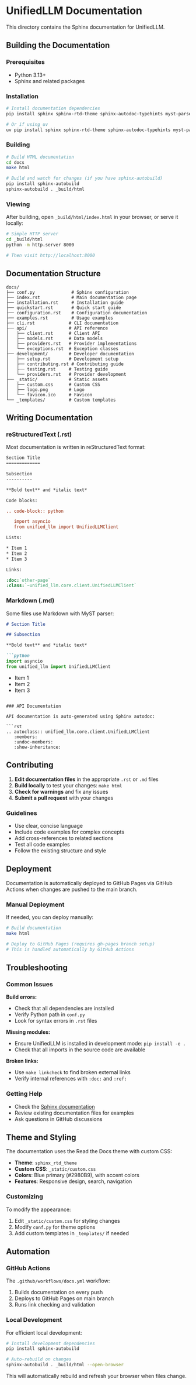 # UnifiedLLM Documentation

This directory contains the Sphinx documentation for UnifiedLLM.

## Building the Documentation

### Prerequisites

- Python 3.13+
- Sphinx and related packages

### Installation

```bash
# Install documentation dependencies
pip install sphinx sphinx-rtd-theme sphinx-autodoc-typehints myst-parser

# Or if using uv
uv pip install sphinx sphinx-rtd-theme sphinx-autodoc-typehints myst-parser
```

### Building

```bash
# Build HTML documentation
cd docs
make html

# Build and watch for changes (if you have sphinx-autobuild)
pip install sphinx-autobuild
sphinx-autobuild . _build/html
```

### Viewing

After building, open `_build/html/index.html` in your browser, or serve it locally:

```bash
# Simple HTTP server
cd _build/html
python -m http.server 8000

# Then visit http://localhost:8000
```

## Documentation Structure

```
docs/
├── conf.py              # Sphinx configuration
├── index.rst            # Main documentation page
├── installation.rst     # Installation guide
├── quickstart.rst       # Quick start guide
├── configuration.rst    # Configuration documentation
├── examples.rst         # Usage examples
├── cli.rst             # CLI documentation
├── api/                # API reference
│   ├── client.rst      # Client API
│   ├── models.rst      # Data models
│   ├── providers.rst   # Provider implementations
│   └── exceptions.rst  # Exception classes
├── development/        # Developer documentation
│   ├── setup.rst       # Development setup
│   ├── contributing.rst # Contributing guide
│   ├── testing.rst     # Testing guide
│   └── providers.rst   # Provider development
├── _static/            # Static assets
│   ├── custom.css      # Custom CSS
│   ├── logo.png        # Logo
│   └── favicon.ico     # Favicon
└── _templates/         # Custom templates
```

## Writing Documentation

### reStructuredText (.rst)

Most documentation is written in reStructuredText format:

```rst
Section Title
=============

Subsection
----------

**Bold text** and *italic text*

Code blocks:

.. code-block:: python

   import asyncio
   from unified_llm import UnifiedLLMClient

Lists:

* Item 1
* Item 2
* Item 3

Links:

:doc:`other-page`
:class:`~unified_llm.core.client.UnifiedLLMClient`
```

### Markdown (.md)

Some files use Markdown with MyST parser:

```markdown
# Section Title

## Subsection

**Bold text** and *italic text*

```python
import asyncio
from unified_llm import UnifiedLLMClient
```

- Item 1
- Item 2
- Item 3
```

### API Documentation

API documentation is auto-generated using Sphinx autodoc:

```rst
.. autoclass:: unified_llm.core.client.UnifiedLLMClient
   :members:
   :undoc-members:
   :show-inheritance:
```

## Contributing

1. **Edit documentation files** in the appropriate `.rst` or `.md` files
2. **Build locally** to test your changes: `make html`
3. **Check for warnings** and fix any issues
4. **Submit a pull request** with your changes

### Guidelines

- Use clear, concise language
- Include code examples for complex concepts
- Add cross-references to related sections
- Test all code examples
- Follow the existing structure and style

## Deployment

Documentation is automatically deployed to GitHub Pages via GitHub Actions when changes are pushed to the main branch.

### Manual Deployment

If needed, you can deploy manually:

```bash
# Build documentation
make html

# Deploy to GitHub Pages (requires gh-pages branch setup)
# This is handled automatically by GitHub Actions
```

## Troubleshooting

### Common Issues

**Build errors:**
- Check that all dependencies are installed
- Verify Python path in `conf.py`
- Look for syntax errors in `.rst` files

**Missing modules:**
- Ensure UnifiedLLM is installed in development mode: `pip install -e .`
- Check that all imports in the source code are available

**Broken links:**
- Use `make linkcheck` to find broken external links
- Verify internal references with `:doc:` and `:ref:`

### Getting Help

- Check the [Sphinx documentation](https://www.sphinx-doc.org/)
- Review existing documentation files for examples
- Ask questions in GitHub discussions

## Theme and Styling

The documentation uses the Read the Docs theme with custom CSS:

- **Theme**: `sphinx_rtd_theme`
- **Custom CSS**: `_static/custom.css`
- **Colors**: Blue primary (#2980B9), with accent colors
- **Features**: Responsive design, search, navigation

### Customizing

To modify the appearance:

1. Edit `_static/custom.css` for styling changes
2. Modify `conf.py` for theme options
3. Add custom templates in `_templates/` if needed

## Automation

### GitHub Actions

The `.github/workflows/docs.yml` workflow:

1. Builds documentation on every push
2. Deploys to GitHub Pages on main branch
3. Runs link checking and validation

### Local Development

For efficient local development:

```bash
# Install development dependencies
pip install sphinx-autobuild

# Auto-rebuild on changes
sphinx-autobuild . _build/html --open-browser
```

This will automatically rebuild and refresh your browser when files change. 